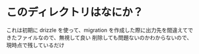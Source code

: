 # このディレクトリはなにか？

これは初期に drizzle を使って、migration を作成した際に出力先を間違えてできたファイルなので、無視して良い
削除しても問題ないのかわからないので、現時点で残しているだけ
